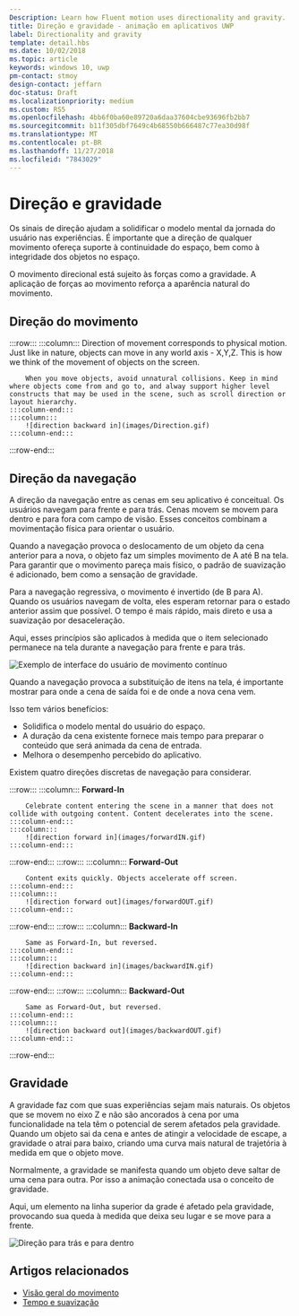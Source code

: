 ```yaml
---
Description: Learn how Fluent motion uses directionality and gravity.
title: Direção e gravidade - animação em aplicativos UWP
label: Directionality and gravity
template: detail.hbs
ms.date: 10/02/2018
ms.topic: article
keywords: windows 10, uwp
pm-contact: stmoy
design-contact: jeffarn
doc-status: Draft
ms.localizationpriority: medium
ms.custom: RS5
ms.openlocfilehash: 4bb6f0ba60e89720a6daa37604cbe93696fb2bb7
ms.sourcegitcommit: b11f305dbf7649c4b68550b666487c77ea30d98f
ms.translationtype: MT
ms.contentlocale: pt-BR
ms.lasthandoff: 11/27/2018
ms.locfileid: "7843029"
---
```

# <a name="directionality-and-gravity"></a>Direção e gravidade

Os sinais de direção ajudam a solidificar o modelo mental da jornada do usuário nas experiências. É importante que a direção de qualquer movimento ofereça suporte à continuidade do espaço, bem como à integridade dos objetos no espaço.

O movimento direcional está sujeito às forças como a gravidade. A aplicação de forças ao movimento reforça a aparência natural do movimento.

## <a name="direction-of-movement"></a>Direção do movimento

:::row:::
    :::column:::
        Direction of movement corresponds to physical motion. Just like in nature, objects can move in any world axis - X,Y,Z. This is how we think of the movement of objects on the screen.

        When you move objects, avoid unnatural collisions. Keep in mind where objects come from and go to, and alway support higher level constructs that may be used in the scene, such as scroll direction or layout hierarchy.
    :::column-end:::
    :::column:::
        ![direction backward in](images/Direction.gif)
    :::column-end:::
:::row-end:::

## <a name="direction-of-navigation"></a>Direção da navegação

A direção da navegação entre as cenas em seu aplicativo é conceitual. Os usuários navegam para frente e para trás. Cenas movem se movem para dentro e para fora com campo de visão. Esses conceitos combinam a movimentação física para orientar o usuário.

Quando a navegação provoca o deslocamento de um objeto da cena anterior para a nova, o objeto faz um simples movimento de A até B na tela. Para garantir que o movimento pareça mais físico, o padrão de suavização é adicionado, bem como a sensação de gravidade.

Para a navegação regressiva, o movimento é invertido (de B para A). Quando os usuários navegam de volta, eles esperam retornar para o estado anterior assim que possível. O tempo é mais rápido, mais direto e usa a suavização por desaceleração.

Aqui, esses princípios são aplicados à medida que o item selecionado permanece na tela durante a navegação para frente e para trás.

![Exemplo de interface do usuário de movimento contínuo](images/continuous3.gif)

Quando a navegação provoca a substituição de itens na tela, é importante mostrar para onde a cena de saída foi e de onde a nova cena vem.

Isso tem vários benefícios:

- Solidifica o modelo mental do usuário do espaço.
- A duração da cena existente fornece mais tempo para preparar o conteúdo que será animada da cena de entrada.
- Melhora o desempenho percebido do aplicativo.

Existem quatro direções discretas de navegação para considerar.

:::row:::
    :::column:::
        **Forward-In**

        Celebrate content entering the scene in a manner that does not collide with outgoing content. Content decelerates into the scene.
    :::column-end:::
    :::column:::
        ![direction forward in](images/forwardIN.gif)
    :::column-end:::
:::row-end:::
:::row:::
    :::column:::
        **Forward-Out**

        Content exits quickly. Objects accelerate off screen.
    :::column-end:::
    :::column:::
        ![direction forward out](images/forwardOUT.gif)
    :::column-end:::
:::row-end:::
:::row:::
    :::column:::
        **Backward-In**

        Same as Forward-In, but reversed.
    :::column-end:::
    :::column:::
        ![direction backward in](images/backwardIN.gif)
    :::column-end:::
:::row-end:::
:::row:::
    :::column:::
        **Backward-Out**

        Same as Forward-Out, but reversed.
    :::column-end:::
    :::column:::
        ![direction backward out](images/backwardOUT.gif)
    :::column-end:::
:::row-end:::

## <a name="gravity"></a>Gravidade

A gravidade faz com que suas experiências sejam mais naturais. Os objetos que se movem no eixo Z e não são ancorados à cena por uma funcionalidade na tela têm o potencial de serem afetados pela gravidade. Quando um objeto sai da cena e antes de atingir a velocidade de escape, a gravidade o atrai para baixo, criando uma curva mais natural de trajetória à medida em que o objeto move.

Normalmente, a gravidade se manifesta quando um objeto deve saltar de uma cena para outra. Por isso a animação conectada usa o conceito de gravidade.

Aqui, um elemento na linha superior da grade é afetado pela gravidade, provocando sua queda à medida que deixa seu lugar e se move para a frente.

![Direção para trás e para dentro](images/continuity-photos.gif)

## <a name="related-articles"></a>Artigos relacionados

- [Visão geral do movimento](index.md)
- [Tempo e suavização](timing-and-easing.md)
